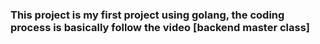 ### This project is my first project using golang, the coding process is basically follow the video [backend master class]